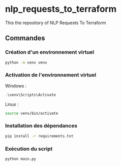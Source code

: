 # nlp_requests_to_terraform
This the repository of NLP Requests To Terraform

## Commandes

### Création d'un environnement virtuel
```bash
python -m venv venv
```

### Activation de l'environnement virtuel 

Windows :
```powershell
.\venv\Scripts\Activate
```

Linux :
```bash
source venv/bin/activate
```

### Installation des dépendances
```cmd
pip install -r requirements.txt
```

### Exécution du script
```cmd
python main.py
```